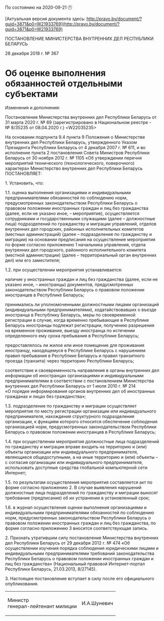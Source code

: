 По состоянию на 2020-09-21 &#x1F550;

[Актуальная версия документа здесь: http://pravo.by/document/?guid=3871&p0=W21933769](http://pravo.by/document/?guid=3871&p0=W21933769)

<p>ПОСТАНОВЛЕНИЕ МИНИСТЕРСТВА ВНУТРЕННИХ ДЕЛ РЕСПУБЛИКИ БЕЛАРУСЬ</p>
<p>28 декабря 2018 г. № 367</p>
<h1>Об оценке выполнения обязанностей отдельными субъектами</h1>
<p>Изменения и дополнения:</p>
<p>Постановление Министерства внутренних дел Республики Беларусь от 31 марта 2020 г. № 69 (зарегистрировано в Национальном реестре - № 8/35235 от 08.04.2020 г.) &lt;W22035235&gt;</p>
<p></p>
<p>На основании подпункта 9.4 пункта 9 Положения о Министерстве внутренних дел Республики Беларусь, утвержденного Указом Президента Республики Беларусь от 4 декабря 2007 г. № 611, и во исполнение пункта 2 постановления Совета Министров Республики Беларусь от 30 ноября 2012 г. № 1105 «Об утверждении перечня мероприятий технического (технологического, поверочного) характера» Министерство внутренних дел Республики Беларусь ПОСТАНОВЛЯЕТ:</p>
<p>1. Установить, что:</p>
<p>1.1. оценка выполнения организациями и индивидуальными предпринимателями обязанностей по соблюдению норм, предусмотренных законодательством Республики Беларусь о правовом положении иностранных граждан и лиц без гражданства (далее, если не указано иное, – мероприятие), осуществляется сотрудниками и государственными служащими (далее – должностные лица) подразделений по гражданству и миграции управлений, отделов внутренних дел городских, районных исполнительных комитетов (местных администраций) (далее – подразделение по гражданству и миграции) на основании предписания на осуществление мероприятия по форме согласно приложению 1 начальника управления, отдела внутренних дел городского, районного исполнительного комитета (местной администрации) (далее – территориальный орган внутренних дел) или его заместителя;</p>
<p>1.2. при осуществлении мероприятия устанавливается:</p>
<p>наличие у иностранных граждан и лиц без гражданства (далее, если не указано иное, – иностранцы) документов, предусмотренных законодательством Республики Беларусь о правовом положении иностранцев в Республике Беларусь;</p>
<p>принимались ли уполномоченными должностными лицами организаций (индивидуальными предпринимателями), ходатайствовавших о въезде иностранца в Республику Беларусь, меры по своевременной регистрации в случае, когда временно пребывающие в Республике Беларусь иностранцы подлежат регистрации, получению разрешения на временное проживание, выезду иностранца по истечении определенного ему срока пребывания в Республике Беларусь;</p>
<p>предоставлялось ли жилое или иное помещение для проживания иностранцу, находящемуся в Республике Беларусь с нарушением правил пребывания в Республике Беларусь и правил транзитного проезда (транзита) через территорию Республики Беларусь;</p>
<p>соответствие и своевременность направления в органы внутренних дел информации об иностранцах организациями и индивидуальными предпринимателями в соответствии с постановлением Министерства внутренних дел Республики Беларусь от 1 июля 2010 г. № 214 «О порядке информирования органов внутренних дел об иностранных гражданах и лицах без гражданства»;</p>
<p>1.3. подразделение по гражданству и миграции осуществляет мероприятие по месту регистрации организации или индивидуального предпринимателя, нахождения структурного подразделения организации, к функциям которого относится обеспечение соблюдения организацией норм, предусмотренных законодательством Республики Беларусь о правовом положении иностранцев в Республике Беларусь;</p>
<p>1.4. при осуществлении мероприятия должностные лица подразделений по гражданству и миграции вправе входить на территорию и (или) объекты организации или индивидуального предпринимателя, являющиеся общедоступными, а на иные территорию и (или) объекты – с согласия организации или индивидуального предпринимателя, использовать доступные средства глобальной компьютерной сети Интернет;</p>
<p>1.5. по результатам осуществления мероприятия составляется акт по форме согласно приложению 2. В случае выявления нарушений должностные лица подразделений по гражданству и миграции выносят требование (предписание) об их устранении в установленный срок;</p>
<p>1.6. в журнал осуществления оценки выполнения организациями и индивидуальными предпринимателями обязанностей по соблюдению норм, предусмотренных законодательством Республики Беларусь о правовом положении иностранных граждан и лиц без гражданства, по форме согласно приложению 3 вносится соответствующая запись.</p>
<p>2. Признать утратившим силу постановление Министерства внутренних дел Республики Беларусь от 29 декабря 2012 г. № 474 «Об осуществлении изучения порядка соблюдения юридическими лицами и индивидуальными предпринимателями требований законодательства Республики Беларусь о правовом положении иностранных граждан и лиц без гражданства» (Национальный правовой Интернет-портал Республики Беларусь, 21.03.2013, 8/27145).</p>
<p>3. Настоящее постановление вступает в силу после его официального опубликования.</p>
<p></p>
<table><tr>
<td><p>Министр<br>генерал-лейтенант милиции</p></td>
<td><p>И.А.Шуневич</p></td>
</tr></table>
<p></p>